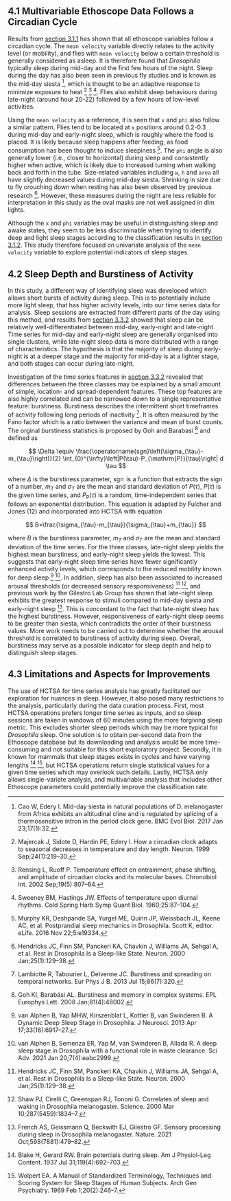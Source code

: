 ## 4.1 Multivariable Ethoscope Data Follows a Circadian Cycle

Results from [section 3.1.1](results.md) has shown that all ethoscope variables follow a circadian cycle. The `mean velocity` variable directly relates to the activity level (or mobility), and flies with `mean velocity` below a certain threshold is generally considered as asleep.  It is therefore found that *Drosophila* typically sleep during mid-day and the first few hours of the night. Sleep during the day has also been seen in previous fly studies and is known as the mid-day siesta [^15], which is thought to be an adaptive response to minimize exposure to heat  [^16] [^17] [^18]. Flies also exhibit sleep behaviours during late-night (around hour 20-22) followed by a few hours of low-level activities. 

Using the `mean velocity` as a reference, it is seen that `x` and `phi` also follow a similar pattern. Flies tend to be located at `x` positions around 0.2-0.3 during mid-day and early-night sleep, which is roughly where the food is placed. It is likely because sleep happens after feeding, as food consumption has been thought to induce sleepiness [^19]. The `phi` angle is also generally lower (i.e., closer to horizontal) during sleep and consistently higher when active, which is likely due to increased turning when walking back and forth in the tube. Size-related variables including `w`, `h` and `area` all have slightly decreased values during mid-day siesta. Shrinking in size due to fly crouching down when resting has also been observed by previous research [^20]. However, these measures during the night are less reliable for interpretation in this study as the oval masks are not well assigned in dim lights. 

Although the `x` and `phi` variables may be useful in distinguishing sleep and awake states, they seem to be less discriminable when trying to identify deep and light sleep stages according to the classification results in [section 3.1.2](results.md). This study therefore focused on univariate analysis of the `mean velocity` variable to explore potential indicators of sleep stages. 

## 4.2 Sleep Depth and Burstiness of Activity

In this study, a different way of identifying sleep was developed which allows short bursts of activity during sleep. This is to potentially include more light sleep, that has higher activity levels, into our time series data for analysis. Sleep sessions are extracted from different parts of the day using this method, and results from [section 3.3.2](results.md) showed that sleep can be relatively well-differentiated between mid-day, early-night and late-night. Time series for mid-day and early-night sleep are generally organised into single clusters, while late-night sleep data is more distributed with a range of characteristics. The hypothesis is that the majority of sleep during early-night is at a deeper stage and the majority for mid-day is at a lighter stage, and both stages can occur during late-night. 

Investigation of the time series features in [section 3.3.2](results.md) revealed that differences between the three classes may be explained by a small amount of simple, location- and spread-dependent features. These top features are also highly correlated and can be narrowed down to a single representative feature: burstiness. Burstiness describes the intermittent short timeframes of activity following long periods of inactivity [^21]. It is often measured by the Fano factor which is a ratio between the variance and mean of burst counts. The orginal burstiness statistics is proposed by Goh and Barabasi [^22] and defined as

$$
\Delta \equiv \frac{\operatorname{sgn}\left(\sigma_{\tau}-m_{\tau}\right)}{2} \int_{0}^{\infty}\left|P(\tau)-P_{\mathrm{P}}(\tau)\right| d \tau
$$

where $\Delta$ is the burstiness parameter, $\operatorname{sgn}$ is a function that extracts the sign of a number, $m_{T}$ and $\sigma_{T}$ are the mean and standard deviation of $P(\tau)$, $P(\tau)$ is the given time series, and $P_{\mathrm{P}}(\tau)$ is a random, time-independent series that follows an exponential distribution. This equation is adapted by Fulcher and Jones (12) and incorporated into HCTSA with equation

$$
B=\frac{\sigma_{\tau}-m_{\tau}}{\sigma_{\tau}+m_{\tau}}
$$

where $B$ is the burstiness parameter, $m_{T}$ and $\sigma_{T}$ are the mean and standard deviation of the time series. For the three classes, late-night sleep yields the highest mean burstiness, and early-night sleep yields the lowest. This suggests that early-night sleep time series have fewer significantly enhanced activity levels, which corresponds to the reduced mobility known for deep sleep [^9] [^10]. In addition, sleep has also been associated to increased arousal thresholds (or decreased sensory responsiveness) [^20] [^23], and previous work by the Gilestro Lab Group has shown that late-night sleep exhibits the greatest response to stimuli compared to mid-day siesta and early-night sleep [^24]. This is concordant to the fact that late-night sleep has the highest burstiness. However, responsiveness of early-night sleep seems to be greater than siesta, which contradicts the order of their burstiness values. More work needs to be carried out to determine whether the arousal threshold is correlated to burstiness of activity during sleep. Overall, burstiness may serve as a possible indicator for sleep depth and help to distinguish sleep stages. 

## 4.3 Limitations and Aspects for Improvements

The use of HCTSA for time series analysis has greatly facilitated our exploration for nuances in sleep. However, it also posed many restrictions to the analysis, particularly during the data curation process. First, most HCTSA operations prefers longer time series as inputs, and so sleep sessions are taken in windows of 60 minutes using the more forgiving sleep metric. This excludes shorter sleep periods which may be more typical for *Drosophila* sleep. One solution is to obtain per-second data from the Ethoscope database but its downloading and analysis would be more time-consuming and not suitable for this short exploratory project.  Secondly, it is known for mammals that sleep stages exists in cycles and have varying lengths [^1] [^2], but HCTSA operations return single statistical values for a given time series which may overlook such details. Lastly, HCTSA only allows single-variate analysis, and multivariable analysis that includes other Ethoscope parameters could potentially improve the classification rate. 



[^15]: Cao W, Edery I. Mid-day siesta in natural populations of D. melanogaster from Africa exhibits an altitudinal cline and is regulated by splicing of a thermosensitive intron in the period clock gene. BMC Evol Biol. 2017 Jan 23;17(1):32.
[^16]: Majercak J, Sidote D, Hardin PE, Edery I. How a circadian clock adapts to seasonal decreases in temperature and day length. Neuron. 1999 Sep;24(1):219–30.
[^17]: Rensing L, Ruoff P. Temperature effect on entrainment, phase shifting, and amplitude of circadian clocks and its molecular bases. Chronobiol Int. 2002 Sep;19(5):807–64. 
[^18]: Sweeney BM, Hastings JW. Effects of temperature upon diurnal rhythms. Cold Spring Harb Symp Quant Biol. 1960;25:87–104. 
[^19]: Murphy KR, Deshpande SA, Yurgel ME, Quinn JP, Weissbach JL, Keene AC, et al. Postprandial sleep mechanics in Drosophila. Scott K, editor. eLife. 2016 Nov 22;5:e19334.
[^20]: Hendricks JC, Finn SM, Panckeri KA, Chavkin J, Williams JA, Sehgal A, et al. Rest in Drosophila Is a Sleep-like State. Neuron. 2000 Jan;25(1):129–38. 
[^21]: Lambiotte R, Tabourier L, Delvenne JC. Burstiness and spreading on temporal networks. Eur Phys J B. 2013 Jul 15;86(7):320. 
[^22]: Goh KI, Barabási AL. Burstiness and memory in complex systems. EPL Europhys Lett. 2008 Jan;81(4):48002. 
[^9]: van Alphen B, Yap MHW, Kirszenblat L, Kottler B, van Swinderen B. A Dynamic Deep Sleep Stage in Drosophila. J Neurosci. 2013 Apr 17;33(16):6917–27. 
[^10]: van Alphen B, Semenza ER, Yap M, van Swinderen B, Allada R. A deep sleep stage in Drosophila with a functional role in waste clearance. Sci Adv. 2021 Jan 20;7(4):eabc2999. 
[^20]: Hendricks JC, Finn SM, Panckeri KA, Chavkin J, Williams JA, Sehgal A, et al. Rest in Drosophila Is a Sleep-like State. Neuron. 2000 Jan;25(1):129–38. 
[^23]: Shaw PJ, Cirelli C, Greenspan RJ, Tononi G. Correlates of sleep and waking in Drosophila melanogaster. Science. 2000 Mar 10;287(5459):1834–7. 
[^24]: French AS, Geissmann Q, Beckwith EJ, Gilestro GF. Sensory processing during sleep in Drosophila melanogaster. Nature. 2021 Oct;598(7881):479–82. 
[^1]: Blake H, Gerard RW. Brain potentials during sleep. Am J Physiol-Leg Content. 1937 Jul 31;119(4):692–703. 
[^2]: Wolpert EA. A Manual of Standardized Terminology, Techniques and Scoring System for Sleep Stages of Human Subjects. Arch Gen Psychiatry. 1969 Feb 1;20(2):246–7.